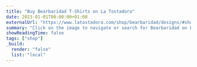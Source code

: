 ```yaml
---
title: "Buy Bearbaridad T-Shirts on La Tostadora"
date: 2023-01-01T00:00:00+01:00
externalUrl: "https://www.latostadora.com/shop/bearbaridad/designs/#shop"
summary: "Click on the image to navigate or search for Bearbaridad on La Tostadora"
showReadingTime: false
tags: ["shop"]
_build:
  render: "false"
  list: "local"
---
```

